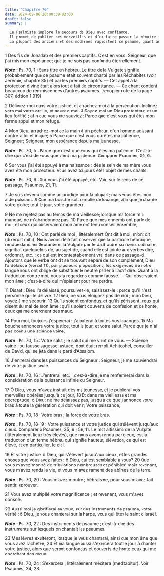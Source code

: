```yaml
---
title: "Chapitre 70"
date: 2024-09-06T20:00:39+02:00
draft: false
summary: |
  
  Le Psalmiste implore le secours de Dieu avec confiance.
  Il promet de publier ses merveilles et d’en faire passer la mémoire jusqu’aux races futures.
  La plupart des anciens et des modernes rapportent ce psaume, quant au sans littéral, à David, chassé de Jérusalem par son fils Absalom, et abandonné par plusieurs de ceux qui avaient toujours passé pour ses amis.
---
```



1 Des fils de Jonadab et des premiers captifs. C'est en vous. Seigneur, que j'ai mis mon espérance; que je ne sois pas confondu éternellement.

***Note*** :  Ps. 70, 1 : Sans titre en hébreu. Le titre de la Vulgate signifie probablement que ce psaume était souvent chanté par les Réchabites (voir Jérémie, chapitre 35) et par les premiers captifs. ― Cet appel à la protection divine était alors tout à fait de circonstance. ― Ce chant contient beaucoup de réminiscences d’autres psaumes. (recopier note de la page 307, édition 1 919)

2 Délivrez-moi dans votre justice, et arrachez-moi à la persécution. Inclinez vers moi votre oreille, et sauvez-moi. 3 Soyez-moi un Dieu protecteur, et un lieu fortifié ; afin que vous me sauviez ; Parce que c'est vous qui êtes mon ferme appui et mon refuge.


4 Mon Dieu, arrachez-moi de la main d'un pécheur, d'un homme agissant contre la loi et inique; 5 Parce que c'est vous qui êtes ma patience, Seigneur; Seigneur, mon espérance depuis ma jeunesse.

***Note*** :  Ps. 70, 5 : Parce que c’est que vous qui êtes ma patience. C’est-à-dire que c’est de vous que vient ma patience. Comparer Psaumes, 56, 6.

6 Sur vous j'ai été appuyé à ma naissance : dès le sein de ma mère vous avez été mon protecteur. Vous avez toujours été l'objet de mes chants.

***Note*** :  Ps. 70, 6 : Sur vous j’ai été appuyé, etc. Voir, sur le sens de ce passage, Psaumes, 21, 11.

7 Je suis devenu comme un prodige pour la plupart; mais vous êtes mon aide puissant. 8 Que ma bouche soit remplie de louange, afin que je chante votre gloire; tout le jour, votre grandeur.


9 Ne me rejetez pas au temps de ma vieillesse; lorsque ma force m'a manqué, ne m'abandonnez pas. 10 Parce que mes ennemis ont parlé de moi, et ceux qui observaient mon âme ont tenu conseil ensemble,

***Note*** :  Ps. 70, 10 : Ont parlé de moi ; littéralement Ont dit à moi, m’ont dit (dixerunt mihi). Nous avons déjà fait observer que la particule hébraïque, rendue dans les Septante et la Vulgate par le datif outre son sens ordinaire, signifiait quelquefois de, au sujet de, quand elle est jointe aux verbes dire, ordonner, etc. ; ce qui est incontestablement vrai dans ce passage-ci. Ajoutons que le verbe ont dit se trouvant séparé de son complément, Dieu l’a délaissé (verset 11), par plusieurs propositions, les exigences de notre langue nous ont obligé de substituer le neutre parler à l’actif dire. Quant à la traduction contre moi, nous la regardons comme fausse. ― Qui observaient mon âme ; c’est-à-dire qui m’épiaient pour me perdre.

11 Disant : Dieu l'a délaissé, poursuivez-le, saisissez-le : parce qu'il n'est personne qui le délivre. 12 Dieu, ne vous éloignez pas de moi ; mon Dieu, voyez à me secourir. 13 Qu'ils soient confondus, et qu'ils périssent, ceux qui disent du mal de mon âme : qu'ils soient couverts de confusion et de honte, ceux qui me cherchent des maux.


14 Pour moi, toujours j'espérerai : j'ajouterai à toutes vos louanges. 15 Ma bouche annoncera votre justice, tout le jour, et votre salut. Parce que je n'ai pas connu une science vaine,

***Note*** :  Ps. 70, 15 : Votre salut ; le salut qui me vient de vous. ― Science vaine ; ou fausse sagesse, astuce, dont était rempli Achitophel, conseiller de David, qui se jeta dans le parti d’Absalom.

16 J'entrerai dans les puissances du Seigneur : Seigneur, je me souviendrai de votre justice seule.

***Note*** :  Ps. 70, 16 : J’entrerai, etc. ; c’est-à-dire je me renfermerai dans la considération de la puissance infinie du Seigneur.


17 Ô Dieu, vous m'avez instruit dès ma jeunesse, et je publierai vos merveilles opérées jusqu'à ce jour, 18 Et dans ma vieillesse et ma décrépitude, ô Dieu; ne me délaissez pas, jusqu'à ce que j'annonce votre bras à toute la génération qui doit venir; Votre puissance,

***Note*** :  Ps. 70, 18 : Votre bras ; la force de votre bras.

***Note*** :  Ps. 70, 18-19 : Votre puissance et votre justice qui s’élèvent jusqu’aux cieux. Comparer à Psaumes, 35, 6 ; 56, 11. Le mot altissima de la Vulgate (littéralement lieux très élevés), que nous avons rendu par cieux, est la traduction d’un terme hébreu qui signifie hauteur, élévation, ce qui est élevé, et en particulier, le ciel.


19 Et votre justice, ô Dieu, qui s'élèvent jusqu'aux cieux, et les grandes choses que vous avez faites : ô Dieu, qui est semblable à vous? 20 Que vous m'avez montré de tribulations nombreuses et pénibles! mais revenant, vous m'avez rendu la vie, et vous m'avez ramené des abîmes de la terre.

***Note*** :  Ps. 70, 20 : Vous m’avez montré ; hébraïsme, pour vous m’avez fait sentir, éprouver.

21 Vous avez multiplié votre magnificence ; et revenant, vous m'avez consolé.


22 Aussi moi je glorifierai en vous, sur des instruments de psaume, votre vérité : ô Dieu, je vous chanterai sur la harpe, vous qui êtes le saint d'Israël.

***Note*** :  Ps. 70, 22 : Des instruments de psaume ; c’est-à-dire des instruments sur lesquels on chantait les psaumes.

23 Mes lèvres exulteront, lorsque je vous chanterai, ainsi que mon âme que vous avez rachetée; 24 Et ma langue aussi s'exercera tout le jour à chanter votre justice, alors que seront confondus et couverts de honte ceux qui me cherchent des maux.

***Note*** :  Ps. 70, 24 : S’exercera ; littéralement méditera (meditabitur). Voir Psaumes, 34, 28.


